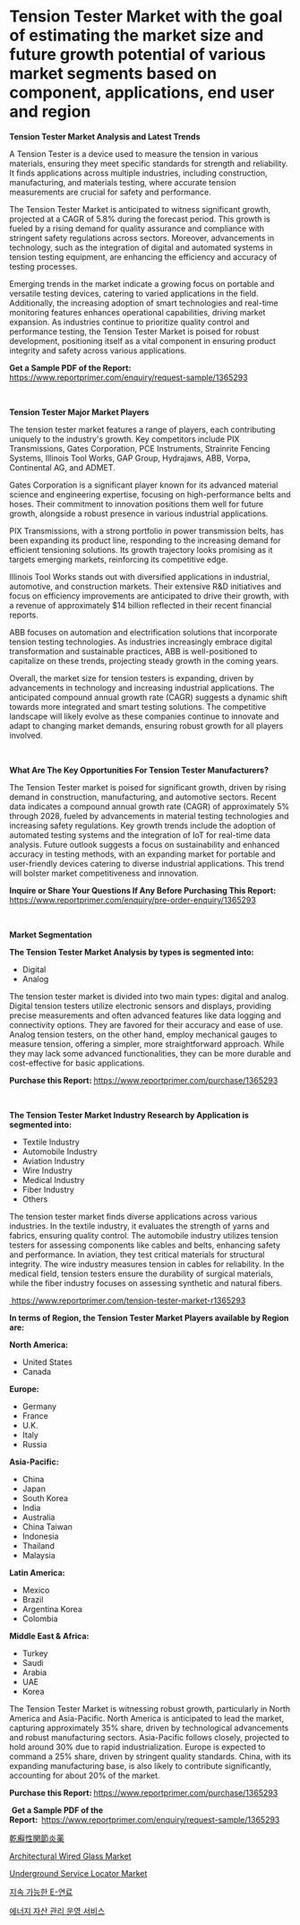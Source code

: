 <p><h1>Tension Tester Market with the goal of estimating the market size and future growth potential of various market segments based on component, applications, end user and region</h1></p><p><strong>Tension Tester Market Analysis and Latest Trends</strong></p>
<p><p>A Tension Tester is a device used to measure the tension in various materials, ensuring they meet specific standards for strength and reliability. It finds applications across multiple industries, including construction, manufacturing, and materials testing, where accurate tension measurements are crucial for safety and performance.</p><p>The Tension Tester Market is anticipated to witness significant growth, projected at a CAGR of 5.8% during the forecast period. This growth is fueled by a rising demand for quality assurance and compliance with stringent safety regulations across sectors. Moreover, advancements in technology, such as the integration of digital and automated systems in tension testing equipment, are enhancing the efficiency and accuracy of testing processes.</p><p>Emerging trends in the market indicate a growing focus on portable and versatile testing devices, catering to varied applications in the field. Additionally, the increasing adoption of smart technologies and real-time monitoring features enhances operational capabilities, driving market expansion. As industries continue to prioritize quality control and performance testing, the Tension Tester Market is poised for robust development, positioning itself as a vital component in ensuring product integrity and safety across various applications.</p></p>
<p><strong>Get a Sample PDF of the Report:&nbsp;</strong> <a href="https://www.reportprimer.com/enquiry/request-sample/1365293">https://www.reportprimer.com/enquiry/request-sample/1365293</a></p>
<p>&nbsp;</p>
<p><strong>Tension Tester Major Market Players</strong></p>
<p><p>The tension tester market features a range of players, each contributing uniquely to the industry's growth. Key competitors include PIX Transmissions, Gates Corporation, PCE Instruments, Strainrite Fencing Systems, Illinois Tool Works, GAP Group, Hydrajaws, ABB, Vorpa, Continental AG, and ADMET.</p><p>Gates Corporation is a significant player known for its advanced material science and engineering expertise, focusing on high-performance belts and hoses. Their commitment to innovation positions them well for future growth, alongside a robust presence in various industrial applications.</p><p>PIX Transmissions, with a strong portfolio in power transmission belts, has been expanding its product line, responding to the increasing demand for efficient tensioning solutions. Its growth trajectory looks promising as it targets emerging markets, reinforcing its competitive edge.</p><p>Illinois Tool Works stands out with diversified applications in industrial, automotive, and construction markets. Their extensive R&D initiatives and focus on efficiency improvements are anticipated to drive their growth, with a revenue of approximately $14 billion reflected in their recent financial reports.</p><p>ABB focuses on automation and electrification solutions that incorporate tension testing technologies. As industries increasingly embrace digital transformation and sustainable practices, ABB is well-positioned to capitalize on these trends, projecting steady growth in the coming years.</p><p>Overall, the market size for tension testers is expanding, driven by advancements in technology and increasing industrial applications. The anticipated compound annual growth rate (CAGR) suggests a dynamic shift towards more integrated and smart testing solutions. The competitive landscape will likely evolve as these companies continue to innovate and adapt to changing market demands, ensuring robust growth for all players involved.</p></p>
<p>&nbsp;</p>
<p><strong>What Are The Key Opportunities For Tension Tester Manufacturers?</strong></p>
<p><p>The Tension Tester market is poised for significant growth, driven by rising demand in construction, manufacturing, and automotive sectors. Recent data indicates a compound annual growth rate (CAGR) of approximately 5% through 2028, fueled by advancements in material testing technologies and increasing safety regulations. Key growth trends include the adoption of automated testing systems and the integration of IoT for real-time data analysis. Future outlook suggests a focus on sustainability and enhanced accuracy in testing methods, with an expanding market for portable and user-friendly devices catering to diverse industrial applications. This trend will bolster market competitiveness and innovation.</p></p>
<p><strong>Inquire or Share Your Questions If Any Before Purchasing This Report:</strong> <a href="https://www.reportprimer.com/enquiry/pre-order-enquiry/1365293">https://www.reportprimer.com/enquiry/pre-order-enquiry/1365293</a></p>
<p>&nbsp;</p>
<p><strong>Market Segmentation</strong></p>
<p><strong>The Tension Tester Market Analysis by types is segmented into:</strong></p>
<p><ul><li>Digital</li><li>Analog</li></ul></p>
<p><p>The tension tester market is divided into two main types: digital and analog. Digital tension testers utilize electronic sensors and displays, providing precise measurements and often advanced features like data logging and connectivity options. They are favored for their accuracy and ease of use. Analog tension testers, on the other hand, employ mechanical gauges to measure tension, offering a simpler, more straightforward approach. While they may lack some advanced functionalities, they can be more durable and cost-effective for basic applications.</p></p>
<p><strong>Purchase this Report:&nbsp;</strong><a href="https://www.reportprimer.com/purchase/1365293">https://www.reportprimer.com/purchase/1365293</a></p>
<p>&nbsp;</p>
<p><strong>The Tension Tester Market Industry Research by Application is segmented into:</strong></p>
<p><ul><li>Textile Industry</li><li>Automobile Industry</li><li>Aviation Industry</li><li>Wire Industry</li><li>Medical Industry</li><li>Fiber Industry</li><li>Others</li></ul></p>
<p><p>The tension tester market finds diverse applications across various industries. In the textile industry, it evaluates the strength of yarns and fabrics, ensuring quality control. The automobile industry utilizes tension testers for assessing components like cables and belts, enhancing safety and performance. In aviation, they test critical materials for structural integrity. The wire industry measures tension in cables for reliability. In the medical field, tension testers ensure the durability of surgical materials, while the fiber industry focuses on assessing synthetic and natural fibers.</p></p>
<p><a href="https://www.reportprimer.com/tension-tester-market-r1365293">&nbsp;https://www.reportprimer.com/tension-tester-market-r1365293</a></p>
<p><strong>In terms of Region, the Tension Tester Market Players available by Region are:</strong></p>
<p>
    <p> <strong> North America: </strong>
        <ul>
            <li>United States</li>
            <li>Canada</li>
        </ul>
        </p> 
    <p> <strong> Europe: </strong>
        <ul>
            <li>Germany</li>
            <li>France</li>
            <li>U.K.</li>
            <li>Italy</li>
            <li>Russia</li>
        </ul>
        </p> 
    <p> <strong> Asia-Pacific: </strong>
        <ul>
            <li>China</li>
            <li>Japan</li>
            <li>South Korea</li>
            <li>India</li>
            <li>Australia</li>
            <li>China Taiwan</li>
            <li>Indonesia</li>
            <li>Thailand</li>
            <li>Malaysia</li>
        </ul>
        </p> 
    <p> <strong> Latin America: </strong>
        <ul>
            <li>Mexico</li>
            <li>Brazil</li>
            <li>Argentina Korea</li>
            <li>Colombia</li>
        </ul>
        </p> 
    <p> <strong> Middle East & Africa: </strong>
        <ul>
            <li>Turkey</li>
            <li>Saudi</li>
            <li>Arabia</li>
            <li>UAE</li>
            <li>Korea</li>
        </ul>
    </p>
    </p>
<p><p>The Tension Tester Market is witnessing robust growth, particularly in North America and Asia-Pacific. North America is anticipated to lead the market, capturing approximately 35% share, driven by technological advancements and robust manufacturing sectors. Asia-Pacific follows closely, projected to hold around 30% due to rapid industrialization. Europe is expected to command a 25% share, driven by stringent quality standards. China, with its expanding manufacturing base, is also likely to contribute significantly, accounting for about 20% of the market.</p></p>
<p><strong>Purchase this Report: </strong><a href="https://www.reportprimer.com/purchase/1365293">https://www.reportprimer.com/purchase/1365293</a></p>
<p>&nbsp;<strong>Get a Sample PDF of the Report:&nbsp;&nbsp;</strong><a href="https://www.reportprimer.com/enquiry/request-sample/1365293">https://www.reportprimer.com/enquiry/request-sample/1365293</a></p>
<p><strong></strong></p>
<p><p><a href="https://medium.com/@vadkqfca47/%E4%B8%96%E7%95%8C%E3%81%AE%E4%B9%BE%E7%99%AC%E6%80%A7%E9%96%A2%E7%AF%80%E7%82%8E%E8%96%AC%E5%B8%82%E5%A0%B4%E3%81%AF-2024%E5%B9%B4%E3%81%8B%E3%82%892031%E5%B9%B4%E3%81%BE%E3%81%A7%E3%81%AE%E6%9C%9F%E9%96%93%E3%81%AB%E3%81%8A%E3%81%84%E3%81%A6%E5%B9%B4%E5%B9%B3%E5%9D%87%E6%88%90%E9%95%B7%E7%8E%87-cagr-4-5-%E3%81%A7%E6%88%90%E9%95%B7%E3%81%99%E3%82%8B%E3%81%93%E3%81%A8%E3%81%8C%E4%BA%88%E6%B8%AC%E3%81%95%E3%82%8C%E3%81%A6%E3%81%84%E3%81%BE%E3%81%99-e0d1e01149c2?postPublishedType=repub">乾癬性関節炎薬</a></p><p><a href="https://issuu.com/reportprime-2/docs/architectural-wired-glass-market-si_9f40f24e0d0481">Architectural Wired Glass Market</a></p><p><a href="https://github.com/alesiasc0na/Market-Research-Report-List-1/blob/main/underground-service-locator-market.md">Underground Service Locator Market</a></p><p><a href="https://medium.com/@conradkirrlin76575/%EC%A7%80%EC%86%8D-%EA%B0%80%EB%8A%A5%ED%95%9C-%EC%A0%84%EC%9E%90-%EC%97%B0%EB%A3%8C-%EC%8B%9C%EC%9E%A5%EC%97%90-%EB%8C%80%ED%95%9C-%EA%B8%80%EB%A1%9C%EB%B2%8C-%EC%A0%84%EB%A7%9D-%EB%8F%99%ED%96%A5-%EB%B0%8F-%EC%A0%84%EB%A7%9D-2024-2031-bbd8ea4e7805">지속 가능한 E-연료</a></p><p><a href="https://medium.com/@ayesakhan333/%EB%AF%B8%EB%9E%98%EB%A5%BC-%EA%B7%B8%EB%A6%AC%EB%8B%A4-%EA%B8%80%EB%A1%9C%EB%B2%8C-%EC%97%90%EB%84%88%EC%A7%80-%EC%9E%90%EC%82%B0-%EA%B4%80%EB%A6%AC-%EC%9A%B4%EC%98%81-%EC%84%9C%EB%B9%84%EC%8A%A4-%EC%8B%9C%EC%9E%A5%EC%97%90-%EB%8C%80%ED%95%9C-%EC%A2%85%ED%95%A9-%EB%B6%84%EC%84%9D-2024-2031-0bf44210c952?postPublishedType=repub">에너지 자산 관리 운영 서비스</a></p></p>
